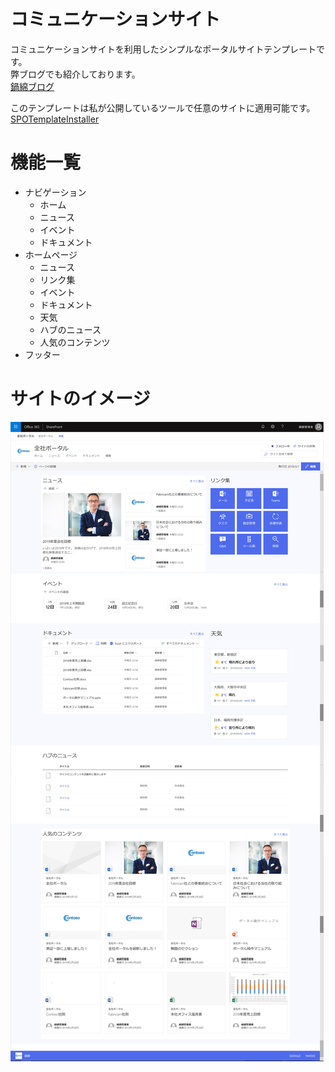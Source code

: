 # コミュニケーションサイト
コミュニケーションサイトを利用したシンプルなポータルサイトテンプレートです。  
弊ブログでも紹介しております。  
[鍋綿ブログ](https://www.micknabewata.com/entry/sharepoint/communicationSiteTemplate)  

このテンプレートは私が公開しているツールで任意のサイトに適用可能です。  
[SPOTemplateInstaller](https://github.com/MickNabewata/SPOTemplateInstaller)  

# 機能一覧
- ナビゲーション
    - ホーム
    - ニュース
    - イベント
    - ドキュメント
- ホームページ
    - ニュース
    - リンク集
    - イベント
    - ドキュメント
    - 天気
    - ハブのニュース
    - 人気のコンテンツ
- フッター

# サイトのイメージ
!["サイトのイメージ"](https://github.com/MickNabewata/spo-site-templates/blob/images/Communication%20Site/1.png "サイトのイメージ")
